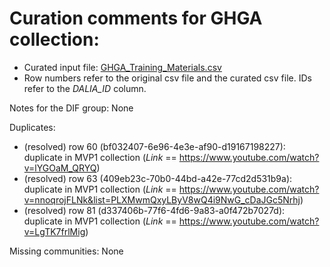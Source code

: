 # Curation comments for GHGA collection:

- Curated input file: [GHGA_Training_Materials.csv](GHGA_Training_Materials.csv)
- Row numbers refer to the original csv file and the curated csv file. IDs refer
  to the _DALIA_ID_ column.

Notes for the DIF group: None

Duplicates:

- (resolved) row 60 (bf032407-6e96-4e3e-af90-d19167198227): duplicate in MVP1
  collection (_Link_ == https://www.youtube.com/watch?v=lYGOaM_QRYQ)
- (resolved) row 63 (409eb23c-70b0-44bd-a42e-77cd2d531b9a): duplicate in MVP1
  collection (_Link_ ==
  https://www.youtube.com/watch?v=nnoqrojFLNk&list=PLXMwmQxyLByV8wQ4i9NwG_cDaJGc5Nrhj)
- (resolved) row 81 (d337406b-77f6-4fd6-9a83-a0f472b7027d): duplicate in MVP1
  collection (_Link_ == https://www.youtube.com/watch?v=LgTK7frlMig)

Missing communities: None
